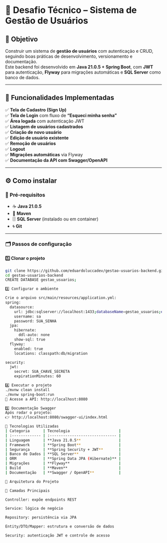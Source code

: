# 🚀 Desafio Técnico – Sistema de Gestão de Usuários

## 📌 Objetivo
Construir um sistema de **gestão de usuários** com autenticação e CRUD, seguindo boas práticas de desenvolvimento, versionamento e documentação.  
Este backend foi desenvolvido em **Java 21.0.5 + Spring Boot**, com **JWT** para autenticação, **Flyway** para migrações automáticas e **SQL Server** como banco de dados.

---

## 🧩 Funcionalidades Implementadas

✅ **Tela de Cadastro (Sign Up)**  
✅ **Tela de Login** com fluxo de **“Esqueci minha senha”**  
✅ **Área logada** com autenticação JWT  
✅ **Listagem de usuários cadastrados**  
✅ **Criação de novo usuário**  
✅ **Edição de usuário existente**  
✅ **Remoção de usuários**  
✅ **Logout**  
✅ **Migrações automáticas** via Flyway  
✅ **Documentação da API com Swagger/OpenAPI**

---

## ⚙️ Como instalar

### 🔧 Pré-requisitos
- ☕ **Java 21.0.5**  
- 🧰 **Maven**  
- 🗄️ **SQL Server** (instalado ou em container)  
- 🌀 **Git**

---

### 🗂️ Passos de configuração

#### 1️⃣ Clonar o projeto
```bash
git clone https://github.com/eduardoluccadev/gestao-usuarios-backend.git
cd gestao-usuarios-backend
CREATE DATABASE gestao_usuarios;

3️⃣ Configurar o ambiente

Crie o arquivo src/main/resources/application.yml:
spring:
  datasource:
    url: jdbc:sqlserver://localhost:1433;databaseName=gestao_usuarios;encrypt=false
    username: sa
    password: SUA_SENHA
  jpa:
    hibernate:
      ddl-auto: none
    show-sql: true
  flyway:
    enabled: true
    locations: classpath:db/migration

security:
  jwt:
    secret: SUA_CHAVE_SECRETA
    expirationMinutes: 60

4️⃣ Executar o projeto
./mvnw clean install
./mvnw spring-boot:run
🔗 Acesse a API: http://localhost:8080

5️⃣ Documentação Swagger
Após rodar o projeto:
👉 http://localhost:8080/swagger-ui/index.html

🧠 Tecnologias Utilizadas
| Categoria      | Tecnologia                      |
| :------------- | :------------------------------ |
| Linguagem      | **Java 21.0.5**                 |
| Framework      | **Spring Boot**                 |
| Segurança      | **Spring Security + JWT**       |
| Banco de Dados | **SQL Server**                  |
| ORM            | **Spring Data JPA (Hibernate)** |
| Migrações      | **Flyway**                      |
| Build          | **Maven**                       |
| Documentação   | **Swagger / OpenAPI**           |

🧭 Arquitetura do Projeto

🧩 Camadas Principais

Controller: expõe endpoints REST

Service: lógica de negócio

Repository: persistência via JPA

Entity/DTO/Mapper: estrutura e conversão de dados

Security: autenticação JWT e controle de acesso
